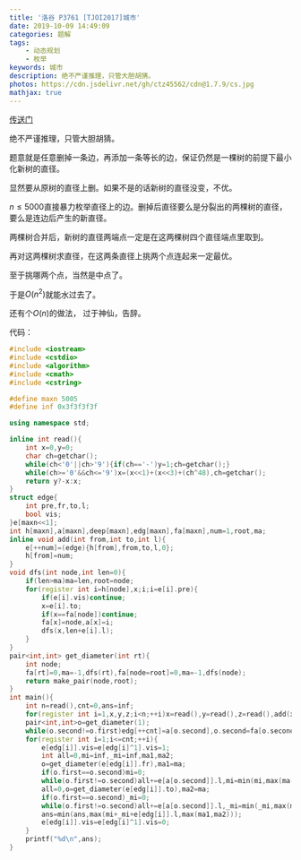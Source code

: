 ```yaml
---
title: '洛谷 P3761 [TJOI2017]城市'
date: 2019-10-09 14:49:09
categories: 题解
tags:
	- 动态规划
	- 枚举
keywords: 城市
description: 绝不严谨推理，只管大胆胡猜。
photos: https://cdn.jsdelivr.net/gh/ctz45562/cdn@1.7.9/cs.jpg
mathjax: true
---
```


[传送门](https://www.luogu.org/problem/P3761)

绝不严谨推理，只管大胆胡猜。

<!--more-->

题意就是任意删掉一条边，再添加一条等长的边，保证仍然是一棵树的前提下最小化新树的直径。

显然要从原树的直径上删。如果不是的话新树的直径没变，不优。

$n\le 5000$直接暴力枚举直径上的边。删掉后直径要么是分裂出的两棵树的直径，要么是连边后产生的新直径。

两棵树合并后，新树的直径两端点一定是在这两棵树四个直径端点里取到。

再对这两棵树求直径，在这两条直径上挑两个点连起来一定最优。

至于挑哪两个点，当然是中点了。

于是$O(n^2)$就能水过去了。

还有个$O(n)$的做法， 过于神仙，告辞。

代码：

``` cpp
#include <iostream>
#include <cstdio>
#include <algorithm>
#include <cmath>
#include <cstring>

#define maxn 5005
#define inf 0x3f3f3f3f

using namespace std;

inline int read(){
	int x=0,y=0;
	char ch=getchar();
	while(ch<'0'||ch>'9'){if(ch=='-')y=1;ch=getchar();}
	while(ch>='0'&&ch<='9')x=(x<<1)+(x<<3)+(ch^48),ch=getchar();
	return y?-x:x;
}
struct edge{
	int pre,fr,to,l;
	bool vis;
}e[maxn<<1];
int h[maxn],a[maxn],deep[maxn],edg[maxn],fa[maxn],num=1,root,ma;
inline void add(int from,int to,int l){
	e[++num]=(edge){h[from],from,to,l,0};
	h[from]=num;
}
void dfs(int node,int len=0){
	if(len>ma)ma=len,root=node;	
	for(register int i=h[node],x;i;i=e[i].pre){
		if(e[i].vis)continue;
		x=e[i].to;
		if(x==fa[node])continue;
		fa[x]=node,a[x]=i;
		dfs(x,len+e[i].l);
	}
}
pair<int,int> get_diameter(int rt){
	int node;
	fa[rt]=0,ma=-1,dfs(rt),fa[node=root]=0,ma=-1,dfs(node);
	return make_pair(node,root);
}
int main(){
	int n=read(),cnt=0,ans=inf;
	for(register int i=1,x,y,z;i<n;++i)x=read(),y=read(),z=read(),add(x,y,z),add(y,x,z);
	pair<int,int>o=get_diameter(1);
	while(o.second!=o.first)edg[++cnt]=a[o.second],o.second=fa[o.second];
	for(register int i=1;i<=cnt;++i){
		e[edg[i]].vis=e[edg[i]^1].vis=1;
		int all=0,mi=inf,_mi=inf,ma1,ma2;
		o=get_diameter(e[edg[i]].fr),ma1=ma;
		if(o.first==o.second)mi=0;
		while(o.first!=o.second)all+=e[a[o.second]].l,mi=min(mi,max(ma-all,all)),o.second=fa[o.second];
		all=0,o=get_diameter(e[edg[i]].to),ma2=ma;
		if(o.first==o.second)_mi=0;
		while(o.first!=o.second)all+=e[a[o.second]].l,_mi=min(_mi,max(ma-all,all)),o.second=fa[o.second];
		ans=min(ans,max(mi+_mi+e[edg[i]].l,max(ma1,ma2)));
		e[edg[i]].vis=e[edg[i]^1].vis=0;
	}
	printf("%d\n",ans);
}

```

